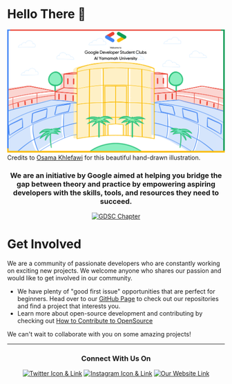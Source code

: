 # Hello There 👋

![GDSC YU](https://raw.githubusercontent.com/GDSC-YU/.github/main/profile/yu-google-dev-club.png)
Credits to [Osama Khlefawi](https://www.instagram.com/pupp3t.zip/) for this beautiful hand-drawn illustration.

<div align="center">

<h3>We are an initiative by Google aimed at helping you bridge the gap between theory and practice by empowering aspiring developers with the skills, tools, and resources they need to succeed.</h3>

<a href="https://gdsc.community.dev/al-yamamah/" target="_blank"><img src="https://img.shields.io/badge/GDSC%20Chapter-Check%20Us%20Out%20&%20Join%20Us-f68938?style=flat&logoColor=fff" alt="GDSC Chapter" /></a>

</div>

# Get Involved

We are a community of passionate developers who are constantly working on exciting new projects. We welcome anyone who shares our passion and would like to get involved in our community.

- We have plenty of "good first issue" opportunities that are perfect for beginners. Head over to our [GitHub Page](https://github.com/orgs/GDSC-YU/repositories) to check out our repositories and find a project that interests you.
- Learn more about open-source development and contributing by checking out [How to Contribute to OpenSource](https://opensource.guide/)

We can't wait to collaborate with you on some amazing projects!

<hr>

<div align="center">

<h3>Connect With Us On</h3>

[![Twitter Icon & Link](https://img.shields.io/badge/twitter-%231DA1F2.svg?&style=for-the-badge&logo=twitter&logoColor=white)](https://twitter.com/gdsc_yu)
[![Instagram Icon & Link](https://img.shields.io/badge/instagram-%FF69B4.svg?&style=for-the-badge&logo=instagram&logoColor=white&color=cd486b)](https://www.instagram.com/gdsc_yu)
[![Our Website Link](https://img.shields.io/badge/Our%20Website-0f9d58?style=for-the-badge&logo=HTML5&logoColor=fff)](https://gdscyu.com)

</div>
